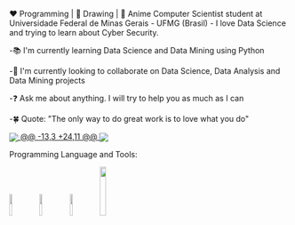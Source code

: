 :heart: Programming | :black_heart: Drawing | :green_heart: Anime
Computer Scientist student at Universidade Federal de Minas Gerais - UFMG (Brasil) - I love Data Science and trying to learn about Cyber Security.
<p>
-📚 I'm currently learning Data Science and Data Mining using Python
</p>
<p>
-🤝 I'm currently looking to collaborate on Data Science, Data Analysis and Data Mining projects
</p>
<p>
-❓ Ask me about anything. I will try to help you as much as I can
</p>
<p>
-🍀 Quote: "The only way to do great work is to love what you do"
</p>

<a href="https://github.com/anuraghazra/github-readme-stats">
  <img align = "center" src=https://github-readme-stats.vercel.app/api?username=Gabrielms-1&theme=buefy&show_icons=true" />
@@ -13,3 +24,11 @@
<a href="https://github.com/anuraghazra/github-readme-stats">
  <img align = "center" src="https://github-readme-stats.vercel.app/api/top-langs/?username=Gabrielms-1&theme=buefy&layout=compact&show_icons" />
</a>

Programming Language and Tools:
<p>
<code><img width="10%" src="https://www.vectorlogo.zone/logos/python/python-vertical.svg"></code>
<code><img width="10%" src="https://1.bp.blogspot.com/-RV-HrvfYVGg/XThtxkUd0JI/AAAAAAAAVuA/lbH0GXvHbVAS_QhWnB3Cr6C8Fr5Q795LwCLcBGAs/s1600/c%252B%252B.jpg"></code>
<code><img width="10%" src="https://requests.readthedocs.io/pt_BR/latest/_static/requests-sidebar.png"></code>
<code><img width="15%" src="https://upload.wikimedia.org/wikipedia/commons/thumb/1/10/CSS3_and_HTML5_logos_and_wordmarks.svg/1200px-CSS3_and_HTML5_logos_and_wordmarks.svg.png"></code>
</p>
